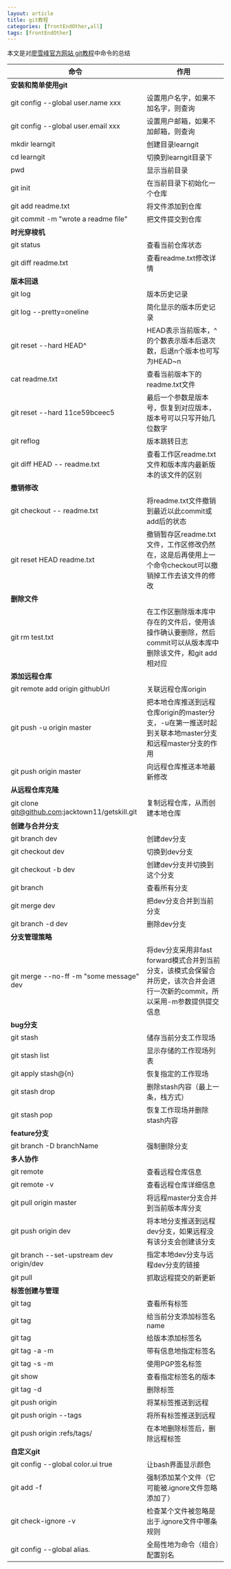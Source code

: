 ```yaml
---
layout: article
title: git教程
categories: [frontEndOther,all]
tags: [frontEndOther]
---
```

本文是对[廖雪峰官方网站 git教程](https://www.liaoxuefeng.com/wiki/0013739516305929606dd18361248578c67b8067c8c017b000)中命令的总结

|命令|作用|
|-|-|
|**安装和简单使用git**||
|git config --global user.name xxx|设置用户名字，如果不加名字，则查询|
|git config --global user.email xxx|设置用户邮箱，如果不加邮箱，则查询|
|mkdir learngit|创建目录learngit|
|cd learngit|切换到learngit目录下|
|pwd|显示当前目录|
|git init|在当前目录下初始化一个仓库|
|git add readme.txt|将文件添加到仓库|
|git commit -m "wrote a readme file"|把文件提交到仓库|
|**时光穿梭机**||
|git status|查看当前仓库状态|
|git diff readme.txt|查看readme.txt修改详情|
|**版本回退**||
|git log|版本历史记录|
|git log --pretty=oneline|简化显示的版本历史记录|
|git reset --hard HEAD^|HEAD表示当前版本，^的个数表示版本后退次数，后退n个版本也可写为HEAD~n|
|cat readme.txt|查看当前版本下的readme.txt文件|
|git reset --hard 11ce59bceec5|最后一个参数是版本号，恢复到对应版本，版本号可以只写开始几位数字|
|git reflog|版本跳转日志|
|git diff HEAD -- readme.txt|查看工作区readme.txt文件和版本库内最新版本的该文件的区别|
|**撤销修改**||
|git checkout -- readme.txt|将readme.txt文件撤销到最近以此commit或add后的状态|
|git reset HEAD readme.txt|撤销暂存区readme.txt文件，工作区修改仍然在，这是后再使用上一个命令checkout可以撤销掉工作去该文件的修改|
|**删除文件**||
|git rm test.txt|在工作区删除版本库中存在的文件后，使用该操作确认要删除，然后commit可以从版本库中删除该文件，和git add相对应|
|**添加远程仓库**||
|git remote add origin githubUrl|关联远程仓库origin|
|git push -u origin master|把本地仓库推送到远程仓库origin的master分支，-u在第一推送时起到关联本地master分支和远程master分支的作用|
|git push origin master|向远程仓库推送本地最新修改|
|**从远程仓库克隆**||
|git clone git@github.com:jacktown11/getskill.git|复制远程仓库，从而创建本地仓库|
|**创建与合并分支**||
|git branch dev|创建dev分支|
|git checkout dev|切换到dev分支|
|git checkout -b dev|创建dev分支并切换到这个分支|
|git branch|查看所有分支|
|git merge dev|把dev分支合并到当前分支|
|git branch -d dev|删除dev分支|
|**分支管理策略**||
|git merge --no-ff -m "some message" dev|将dev分支采用非fast forward模式合并到当前分支，该模式会保留合并历史，该次合并会进行一次新的commit，所以采用-m参数提供提交信息|
|**bug分支**||
|git stash|储存当前分支工作现场|
|git stash list|显示存储的工作现场列表|
|git apply stash@{n}|恢复指定的工作现场|
|git stash drop|删除stash内容（最上一条，栈方式）|
|git stash pop|恢复工作现场并删除stash内容|
|**feature分支**||
|git branch -D branchName|强制删除分支|
|**多人协作**||
|git remote|查看远程仓库信息|
|git remote -v|查看远程仓库详细信息|
|git pull origin master|将远程master分支合并到当前版本库分支|
|git push origin dev|将本地分支推送到远程dev分支，如果远程没有该分支会创建该分支|
|git branch --set-upstream dev origin/dev|指定本地dev分支与远程dev分支的链接|
|git pull|抓取远程提交的新更新|
|**标签创建与管理**||
|git tag|查看所有标签|
|git tag <name>|给当前分支添加标签名name|
|git tag <name> <commit id>|给<commit id>版本添加标签名<name>|
|git tag -a <name> -m <message>|带有信息地指定标签名|
|git tag -s <name> -m <message>|使用PGP签名标签|
|git show <tagname>|查看指定标签名的版本|
|git tag -d <tagname>|删除标签|
|git push origin <tagname>|将某标签推送到远程|
|git push origin --tags|将所有标签推送到远程|
|git push origin :refs/tags/<tagname>|在本地删除标签后，删除远程标签|
|**自定义git**||
|git config --global color.ui true|让bash界面显示颜色|
|git add -f <filename>|强制添加某个文件（它可能被.ignore文件忽略添加了）|
|git check-ignore -v <filename>|检查某个文件被忽略是出于.ignore文件中哪条规则|
|git config --global alias.<short> <longCmd> |全局性地为命令（组合）<longCmd>配置别名<short>|  

